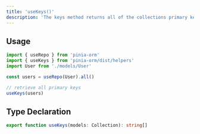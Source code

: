 ```yaml
---
title: 'useKeys()'
description: 'The keys method returns all of the collections primary keys'
---
```


## Usage

````ts
import { useRepo } from 'pinia-orm'
import { useKeys } from 'pinia-orm/dist/helpers'
import User from './models/User'

const users = useRepo(User).all()

// retrieve all primary keys
useKeys(users)


````

## Type Declaration

````ts
export function useKeys(models: Collection): string[]
````
